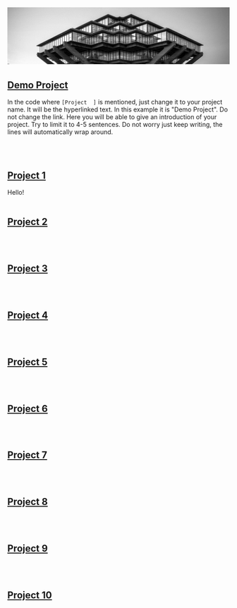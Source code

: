 ![Image](/images/header.jpeg) 
---

## [Demo Project](https://arnavdev04.github.io/eng10/Demo-Project.html)
In the code where `[Project  ]` is mentioned, just change it to your project name. It will be the hyperlinked text. In this example it is "Demo Project". Do not change the link. Here you will be able to give an introduction of your project. Try to limit it to 4-5 sentences. Do not worry just keep writing, the lines will automatically wrap around.

<br/><br/>
## [Project 1](https://arnavdev04.github.io/eng10/Progects.html)
Hello!
<br/><br/>
## [Project 2](https://arnavdev04.github.io/eng10/Project2.html)

<br/><br/>
## [Project 3](https://arnavdev04.github.io/eng10/Project3.html)

<br/><br/>
## [Project 4](https://arnavdev04.github.io/eng10/Project4.html)

<br/><br/>
## [Project 5](https://arnavdev04.github.io/eng10/Project5.html)

<br/><br/>
## [Project 6](https://arnavdev04.github.io/eng10/Project6.html)

<br/><br/>
## [Project 7](https://arnavdev04.github.io/eng10/Project7.html)

<br/><br/>
## [Project 8](https://arnavdev04.github.io/eng10/Project8.html)

<br/><br/>
## [Project 9](https://arnavdev04.github.io/eng10/Project9.html)

<br/><br/>
## [Project 10](https://arnavdev04.github.io/eng10/Project10.html)

<br/><br/>


